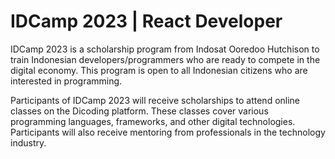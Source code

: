 # IDCamp 2023 | React Developer
<p>IDCamp 2023 is a scholarship program from Indosat Ooredoo Hutchison to train Indonesian developers/programmers who are ready to compete in the digital economy. This program is open to all Indonesian citizens who are interested in programming.

Participants of IDCamp 2023 will receive scholarships to attend online classes on the Dicoding platform. These classes cover various programming languages, frameworks, and other digital technologies. Participants will also receive mentoring from professionals in the technology industry.</p>
